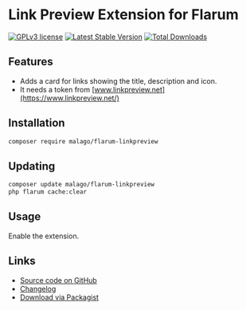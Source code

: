 # Link Preview Extension for Flarum

[![GPLv3 license](https://img.shields.io/badge/license-GPLv3-blue.svg)](https://github.com/malago/flarum-linkpreview/blob/master/LICENSE) [![Latest Stable Version](https://img.shields.io/packagist/v/malago/flarum-linkpreview.svg)](https://packagist.org/packages/malago/flarum-linkpreview) [![Total Downloads](https://img.shields.io/packagist/dt/malago/flarum-linkpreview.svg)](https://packagist.org/packages/malago/flarum-linkpreview)

## Features
- Adds a card for links showing the title, description and icon.
- It needs a token from [www.linkpreview.net](https://www.linkpreview.net/)

## Installation

```bash
composer require malago/flarum-linkpreview
```

## Updating

```bash
composer update malago/flarum-linkpreview
php flarum cache:clear
```

## Usage

Enable the extension.

## Links

<!-- - [Flarum Discuss post](https://discuss.flarum.org/d/XXXXX) -->
- [Source code on GitHub](https://github.com/malago86/flarum-linkpreview)
- [Changelog](https://github.com/malago86/flarum-linkpreview/blob/master/CHANGELOG.md)
- [Download via Packagist](https://packagist.org/packages/malago/flarum-linkpreview)
